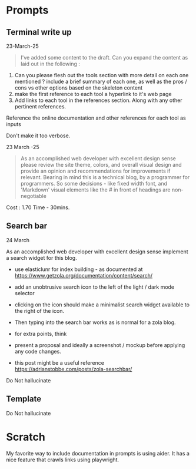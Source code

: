 # Prompts

## Terminal write up

23-March-25

> I've added some content to the draft. Can you expand the content as laid out in the following :
1. Can you please flesh out the tools section with more detail on each one mentioned ? include a brief summary of each one, as well as the pros / cons vs other options based on the skeleton content
2. make the first reference to each tool a hyperlink to it's web page
3. Add links to each tool in the references section. Along with any other pertinent references.

Reference the online documentation and other references for each tool as inputs

Don't make it too verbose.


23 March -25

> As an accomplished web developer with excellent design sense please review the site theme, colors, and overall visual design and provide an opinion and recommendations for improvements if relevant. Bearing in mind this is a technical blog, by a programmer for programmers. So some decisions - like fixed width font, and 'Markdown' visual elements like the # in front of headings are non-negotiable

Cost : 1.70
Time - 30mins.

## Search bar

24 March 

As an accomplished web developer with excellent design sense implement a search widget for this blog.

- use elasticlunr for index building - as documented at https://www.getzola.org/documentation/content/search/
- add an unobtrusive search icon to the left of the light / dark mode selector
- clicking on the icon should make a minimalist search widget available to the right of the icon. 
- Then typing into the search bar works as is normal for a zola blog.
- for extra points, think
- present a proposal and ideally a screenshot / mockup before applying any code changes.

- this post might be a useful reference https://adrianstobbe.com/posts/zola-searchbar/

Do Not hallucinate 

## Template

Do Not hallucinate 
# Scratch


My favorite way to include documentation in prompts is using aider. It has a nice feature that crawls links using playwright.
